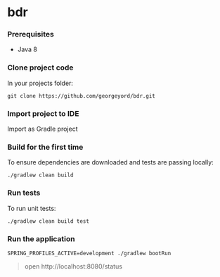# bdr

### Prerequisites

- Java 8

### Clone project code

In your projects folder:

```
git clone https://github.com/georgeyord/bdr.git
```

### Import project to IDE

Import as Gradle project


### Build for the first time

To ensure dependencies are downloaded and tests are passing locally:

```
./gradlew clean build
```

### Run tests

To run unit tests:

```
./gradlew clean build test
```

### Run the application

```
SPRING_PROFILES_ACTIVE=development ./gradlew bootRun
```

> open http://localhost:8080/status